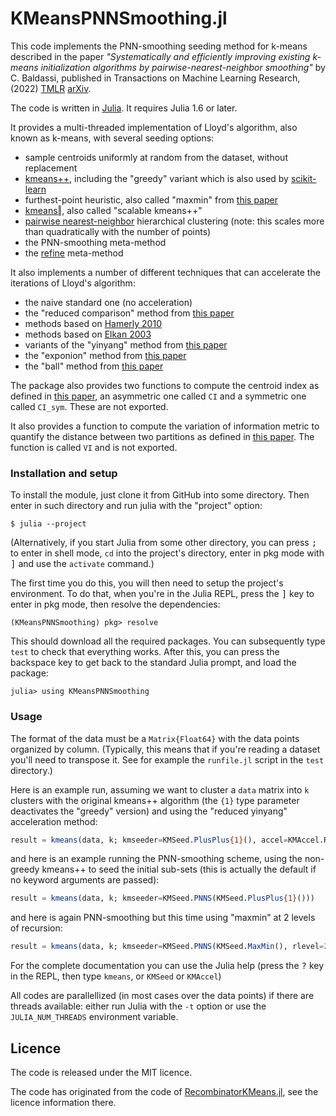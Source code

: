 # KMeansPNNSmoothing.jl

This code implements the PNN-smoothing seeding method for k-means described in the paper
*"Systematically and efficiently improving existing k-means initialization algorithms
by pairwise-nearest-neighbor smoothing"* by C. Baldassi,
published in Transactions on Machine Learning Research, (2022) [TMLR][pnns_openreview] [arXiv][pnns_arxiv].

The code is written in [Julia]. It requires Julia 1.6 or later.

It provides a multi-threaded implementation of Lloyd's algorithm, also known as k-means,
with several seeding options:
* sample centroids uniformly at random from the dataset, without replacement
* [kmeans++][km++], including the "greedy" variant which is also used by
  [scikit-learn][sklearnkmeans]
* furthest-point heuristic, also called "maxmin" from [this paper][maxmin]
* [kmeans‖][scalable], also called "scalable kmeans++"
* [pairwise nearest-neighbor][PNN] hierarchical clustering (note: this scales more
  than quadratically with the number of points)
* the PNN-smoothing meta-method
* the [refine][refine] meta-method

It also implements a number of different techniques that can accelerate the iterations
of Lloyd's algorithm:
* the naive standard one (no acceleration)
* the "reduced comparison" method from [this paper][reduced_comparison]
* methods based on [Hamerly 2010][hamerly]
* methods based on [Elkan 2003][elkan]
* variants of the "yinyang" method from [this paper][yinyang]
* the "exponion" method from [this paper][exponion]
* the "ball" method from [this paper][ball]

The package also provides two functions to compute the centroid index as defined in [this paper][CI],
an asymmetric one called `CI` and a symmetric one called `CI_sym`. These are not exported.

It also provides a function to compute the variation of information metric to quantify the
distance between two partitions as defined in [this paper][VI]. The function is called `VI` and is
not exported.

### Installation and setup

To install the module, just clone it from GitHub into some directory. Then enter in such directory
and run julia with the "project" option:

```
$ julia --project
```

(Alternatively, if you start Julia from some other directory, you can press <kbd>;</kbd> to enter
in shell mode, `cd` into the project's directory, enter in pkg mode with <kbd>]</kbd> and use the
`activate` command.)

The first time you do this, you will then need to setup the project's environment. To do that,
when you're in the Julia REPL, press the <kbd>]</kbd> key to enter in pkg mode, then resolve the
dependencies:

```
(KMeansPNNSmoothing) pkg> resolve
```

This should download all the required packages. You can subsequently type `test` to check that
everything works. After this, you can press the backspace key to get back to the standard Julia
prompt, and load the package:

```
julia> using KMeansPNNSmoothing
```

### Usage

The format of the data must be a `Matrix{Float64}` with the data points organized by column.
(Typically, this means that if you're reading a dataset you'll need to transpose it. See for
example the `runfile.jl` script in the `test` directory.)

Here is an example run, assuming we want to cluster a `data` matrix into `k` clusters with
the original kmeans++ algorithm (the `{1}` type parameter deactivates the "greedy" version)
and using the "reduced yinyang" acceleration method:
```julia
result = kmeans(data, k; kmseeder=KMSeed.PlusPlus{1}(), accel=KMAccel.Ryy)
```
and here is an example running the PNN-smoothing scheme, using the non-greedy kmeans++ to
seed the initial sub-sets (this is actually the default if no keyword arguments are
passed):
```julia
result = kmeans(data, k; kmseeder=KMSeed.PNNS(KMSeed.PlusPlus{1}()))
```
and here is again PNN-smoothing but this time using "maxmin" at 2 levels of recursion:
```julia
result = kmeans(data, k; kmseeder=KMSeed.PNNS(KMSeed.MaxMin(), rlevel=2))
```

For the complete documentation you can use the Julia help (press the <kbd>?</kbd> key in
the REPL, then type `kmeans`, or `KMSeed` or `KMAccel`)

All codes are parallellized (in most cases over the data points) if there are threads
available: either run Julia with the `-t` option or use the `JULIA_NUM_THREADS` environment
variable.

## Licence

The code is released under the MIT licence.

The code has originated from the code of [RecombinatorKMeans.jl][reckmeans_repo], see the
licence information there.

[pnns_openreview]: https://openreview.net/forum?id=FTtFAg3pek
[pnns_arxiv]: https://arxiv.org/abs/2202.03949
[Julia]: https://julialang.org
[km++]: https://scholar.google.com/scholar?cluster=16794944444927209316
[sklearnkmeans]: https://github.com/scikit-learn/scikit-learn/blob/master/sklearn/cluster/_kmeans.py
[maxmin]: https://ieeexplore.ieee.org/document/329844
[scalable]: https://arxiv.org/abs/1203.6402
[PNN]: https://ieeexplore.ieee.org/document/35395
[refine]: http://citeseerx.ist.psu.edu/viewdoc/download?doi=10.1.1.50.8528&rep=rep1&type=pdf
[CI]: https://www.sciencedirect.com/science/article/abs/pii/S0031320314001150
[VI]: https://www.sciencedirect.com/science/article/pii/S0047259X06002016?via%3Dihub
[reckmeans_repo]: https://github.com/carlobaldassi/RecombinatorKMeans.jl
[reduced_comparison]: https://doi.org/10.1109/TPAMI.2020.3008694
[hamerly]: https://doi.org/10.1137/1.9781611972801.12
[elkan]: https://www.aaai.org/Papers/ICML/2003/ICML03-022.pdf
[yinyang]: https://proceedings.mlr.press/v37/ding15.html
[exponion]: https://proceedings.mlr.press/v48/newling16.html
[ball]: https://doi.org/10.1109/TPAMI.2020.3008694

